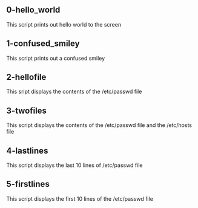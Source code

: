 ## 0-hello_world
This script prints out hello world to the screen
## 1-confused_smiley
This script prints out a confused smiley
## 2-hellofile
This sript displays the contents of the /etc/passwd file
## 3-twofiles
This script displays the contents of the /etc/passwd file and the /etc/hosts file
## 4-lastlines
This script displays the last 10 lines of /etc/passwd file
## 5-firstlines
This script displays the first 10 lines of the /etc/passwd file
